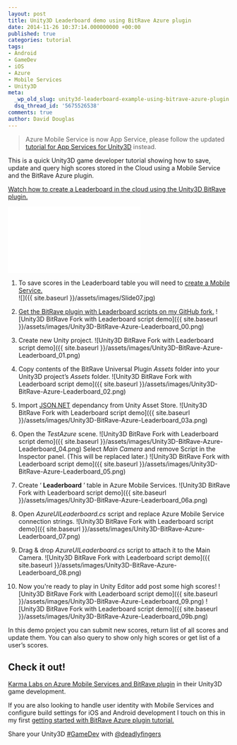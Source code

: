 ```yaml
---
layout: post
title: Unity3D Leaderboard demo using BitRave Azure plugin
date: 2014-11-26 10:37:14.000000000 +00:00
published: true
categories: tutorial
tags:
- Android
- GameDev
- iOS
- Azure
- Mobile Services
- Unity3D
meta:
  _wp_old_slug: unity3d-leaderboard-example-using-bitrave-azure-plugin
  dsq_thread_id: '5675526538'
comments: true
author: David Douglas
---
```


> Azure Mobile Service is now App Service, please follow the updated [tutorial for App Services for Unity3D](http://www.deadlyfingers.net/azure/azure-app-services-for-unity3d/) instead.

This is a quick Unity3D game developer tutorial showing how to save, update and query high scores stored in the Cloud using a Mobile Service and the BitRave Azure plugin.

[Watch how to create a Leaderboard in the cloud using the Unity3D BitRave plugin.](https://www.youtube.com/watch?v=KGEabheqcRA&list=UUjk0-NQz-za6C0OULRWq_Gg)  

<div class="video"><iframe src="//www.youtube.com/embed/KGEabheqcRA" frameborder="0" allowfullscreen></iframe></div>

1. To save scores in the Leaderboard table you will need to [create a Mobile Service.](http://bit.ly/azureportal)  
  ![]({{ site.baseurl }}/assets/images/Slide07.jpg)

2. [Get the BitRave plugin with Leaderboard scripts on my GitHub fork.](http://bit.ly/getbitrave)
  ![Unity3D BitRave Fork with Leaderboard script demo]({{ site.baseurl }}/assets/images/Unity3D-BitRave-Azure-Leaderboard_00.png)

3. Create new Unity project.
  ![Unity3D BitRave Fork with Leaderboard script demo]({{ site.baseurl }}/assets/images/Unity3D-BitRave-Azure-Leaderboard_01.png)

4. Copy contents of the BitRave Universal Plugin _Assets_ folder into your Unity3D project’s _Assets_ folder.
 ![Unity3D BitRave Fork with Leaderboard script demo]({{ site.baseurl }}/assets/images/Unity3D-BitRave-Azure-Leaderboard_02.png)

5. Import [JSON.NET](http://bit.ly/bitravejson) dependancy from Unity Asset Store.
 ![Unity3D BitRave Fork with Leaderboard script demo]({{ site.baseurl }}/assets/images/Unity3D-BitRave-Azure-Leaderboard_03a.png)

6. Open the _TestAzure_ scene.
  ![Unity3D BitRave Fork with Leaderboard script demo]({{ site.baseurl }}/assets/images/Unity3D-BitRave-Azure-Leaderboard_04.png)
  Select _Main Camera_ and remove Script in the Inspector panel. (This will be replaced later.)
  ![Unity3D BitRave Fork with Leaderboard script demo]({{ site.baseurl }}/assets/images/Unity3D-BitRave-Azure-Leaderboard_05.png)

7. Create ‘ **Leaderboard** ’ table in Azure Mobile Services.
  ![Unity3D BitRave Fork with Leaderboard script demo]({{ site.baseurl }}/assets/images/Unity3D-BitRave-Azure-Leaderboard_06a.png)

8. Open _AzureUILeaderboard.cs_ script and replace Azure Mobile Service connection strings.
  ![Unity3D BitRave Fork with Leaderboard script demo]({{ site.baseurl }}/assets/images/Unity3D-BitRave-Azure-Leaderboard_07.png)

9. Drag & drop _AzureUILeaderboard.cs_ script to attach it to the Main Camera.
  ![Unity3D BitRave Fork with Leaderboard script demo]({{ site.baseurl }}/assets/images/Unity3D-BitRave-Azure-Leaderboard_08.png)

10. Now you're ready to play in Unity Editor add post some high scores!
 ![Unity3D BitRave Fork with Leaderboard script demo]({{ site.baseurl }}/assets/images/Unity3D-BitRave-Azure-Leaderboard_09.png)
 ![Unity3D BitRave Fork with Leaderboard script demo]({{ site.baseurl }}/assets/images/Unity3D-BitRave-Azure-Leaderboard_09b.png)

In this demo project you can submit new scores, return list of all scores and update them. You can also query to show only high scores or get list of a user’s scores.

## Check it out!

[Karma Labs on Azure Mobile Services and BitRave plugin](http://blogs.msdn.com/b/cdndevs/archive/2014/09/15/how-i-used-azure-mobile-services-in-my-unity-game.aspx) in their Unity3D game development.

If you are also looking to handle user identity with Mobile Services and configure build settings for iOS and Android development I touch on this in my first [getting started with BitRave Azure plugin tutorial.](http://www.deadlyfingers.net/azure/unity3d-game-dev-with-azure-mobile-services-using-bitrave-plugin/)

Share your Unity3D [#GameDev](https://twitter.com/search?q=%23GameDev&src=typd) with [@deadlyfingers](https://twitter.com/deadlyfingers)

